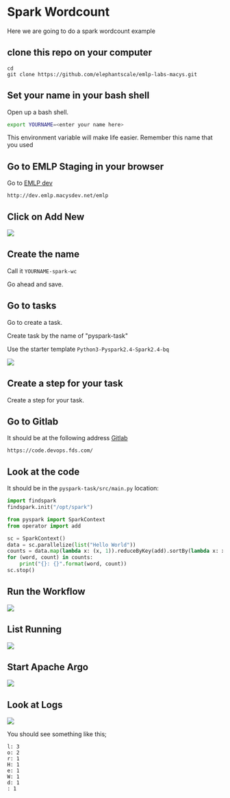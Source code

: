 # Spark Wordcount

Here we are going to do a spark wordcount example


## clone this repo on your computer

```console
cd
git clone https://github.com/elephantscale/emlp-labs-macys.git 
```

## Set your name in your bash shell

Open up a bash shell.

```bash
export YOURNAME=<enter your name here>
```

This environment variable will make life easier. Remember this name that you used


## Go to EMLP Staging in your browser

Go to [EMLP dev](http://dev.emlp.macysdev.net/emlp)

```text
http://dev.emlp.macysdev.net/emlp
```

## Click on Add New

![](../images/als-2-addnew.png)

## Create the name

Call it `YOURNAME-spark-wc`

Go ahead and save.


## Go to tasks

Go to create a task.

Create task by the name of "pyspark-task"

Use the starter template `Python3-Pyspark2.4-Spark2.4-bq`

![](../images/wordcount-1-task.png)



## Create a step for your task

Create a step for your task.



## Go to Gitlab

It should be at the following address [Gitlab](https://code.devops.fds.com/)

```text
https://code.devops.fds.com/
```


## Look at the code

It should be in the `pyspark-task/src/main.py` location:

```python
import findspark
findspark.init("/opt/spark")

from pyspark import SparkContext
from operator import add

sc = SparkContext()
data = sc.parallelize(list("Hello World"))
counts = data.map(lambda x: (x, 1)).reduceByKey(add).sortBy(lambda x: x[1], ascending=False).collect()
for (word, count) in counts:
    print("{}: {}".format(word, count))
sc.stop()

```


## Run the Workflow

![](../images/helloworld7-run.png)

## List Running
![](../images/helloworld8-listrunning.png)

## Start Apache Argo
![](../images/helloworld9-argo.png)

## Look at Logs

![](../images/helloworld10-logs.png)

You should see something like this;

```text
l: 3
o: 2
r: 1
H: 1
e: 1
W: 1
d: 1
: 1
```


